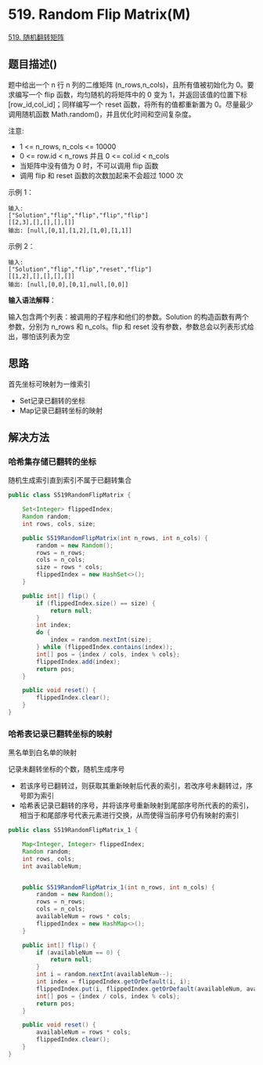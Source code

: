 
# 519. Random Flip Matrix(M)

[519. 随机翻转矩阵](https://leetcode-cn.com/problems/random-flip-matrix/)

## 题目描述()

题中给出一个 n 行 n 列的二维矩阵 (n_rows,n_cols)，且所有值被初始化为 0。要求编写一个 flip 函数，均匀随机的将矩阵中的 0 变为 1，并返回该值的位置下标 [row_id,col_id]；同样编写一个 reset 函数，将所有的值都重新置为 0。尽量最少调用随机函数 Math.random()，并且优化时间和空间复杂度。

注意:
- 1 <= n_rows, n_cols <= 10000
- 0 <= row.id < n_rows 并且 0 <= col.id < n_cols
- 当矩阵中没有值为 0 时，不可以调用 flip 函数
- 调用 flip 和 reset 函数的次数加起来不会超过 1000 次

示例 1：
```
输入: 
["Solution","flip","flip","flip","flip"]
[[2,3],[],[],[],[]]
输出: [null,[0,1],[1,2],[1,0],[1,1]]
```

示例 2：
```
输入: 
["Solution","flip","flip","reset","flip"]
[[1,2],[],[],[],[]]
输出: [null,[0,0],[0,1],null,[0,0]]
```

**输入语法解释**：

输入包含两个列表：被调用的子程序和他们的参数。Solution 的构造函数有两个参数，分别为 n_rows 和 n_cols。flip 和 reset 没有参数，参数总会以列表形式给出，哪怕该列表为空



## 思路

首先坐标可映射为一维索引

- Set记录已翻转的坐标
- Map记录已翻转坐标的映射

## 解决方法

### 哈希集存储已翻转的坐标

随机生成索引直到索引不属于已翻转集合

```java
public class S519RandomFlipMatrix {

    Set<Integer> flippedIndex;
    Random random;
    int rows, cols, size;

    public S519RandomFlipMatrix(int n_rows, int n_cols) {
        random = new Random();
        rows = n_rows;
        cols = n_cols;
        size = rows * cols;
        flippedIndex = new HashSet<>();
    }

    public int[] flip() {
        if (flippedIndex.size() == size) {
            return null;
        }
        int index;
        do {
            index = random.nextInt(size);
        } while (flippedIndex.contains(index));
        int[] pos = {index / cols, index % cols};
        flippedIndex.add(index);
        return pos;
    }

    public void reset() {
        flippedIndex.clear();
    }
}
```

### 哈希表记录已翻转坐标的映射

黑名单到白名单的映射

记录未翻转坐标的个数，随机生成序号
- 若该序号已翻转过，则获取其重新映射后代表的索引，若改序号未翻转过，序号即为索引
- 哈希表记录已翻转的序号，并将该序号重新映射到尾部序号所代表的的索引，相当于和尾部序号代表元素进行交换，从而使得当前序号仍有映射的索引

```java
public class S519RandomFlipMatrix_1 {

    Map<Integer, Integer> flippedIndex;
    Random random;
    int rows, cols;
    int availableNum;


    public S519RandomFlipMatrix_1(int n_rows, int n_cols) {
        random = new Random();
        rows = n_rows;
        cols = n_cols;
        availableNum = rows * cols;
        flippedIndex = new HashMap<>();
    }

    public int[] flip() {
        if (availableNum == 0) {
            return null;
        }
        int i = random.nextInt(availableNum--);
        int index = flippedIndex.getOrDefault(i, i);
        flippedIndex.put(i, flippedIndex.getOrDefault(availableNum, availableNum));
        int[] pos = {index / cols, index % cols};
        return pos;
    }

    public void reset() {
        availableNum = rows * cols;
        flippedIndex.clear();
    }
}
```